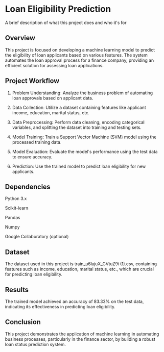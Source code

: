 
# Loan Eligibility Prediction
A brief description of what this project does and who it's for


## Overview

This project is focused on developing a machine learning model to predict the eligibility of loan applicants based on various features. The system automates the loan approval process for a finance company, providing an efficient solution for assessing loan applications.
## Project Workflow

1. Problem Understanding: Analyze the business problem of automating loan approvals based on applicant data.

2. Data Collection: Utilize a dataset containing features like applicant income, education, marital status, etc.

3. Data Preprocessing: Perform data cleaning, encoding categorical variables, and splitting the dataset into training and testing sets.

4. Model Training: Train a Support Vector Machine (SVM) model using the processed training data.

5. Model Evaluation: Evaluate the model's performance using the test data to ensure accuracy.

6. Prediction: Use the trained model to predict loan eligibility for new applicants.
## Dependencies

Python 3.x

Scikit-learn

Pandas

Numpy

Google Collaboratory (optional)
## Dataset

The dataset used in this project is train_u6lujuX_CVtuZ9i (1).csv, containing features such as income, education, marital status, etc., which are crucial for predicting loan eligibility.
## Results

The trained model achieved an accuracy of 83.33% on the test data, indicating its effectiveness in predicting loan eligibility.
## Conclusion

This project demonstrates the application of machine learning in automating business processes, particularly in the finance sector, by building a robust loan status prediction system.